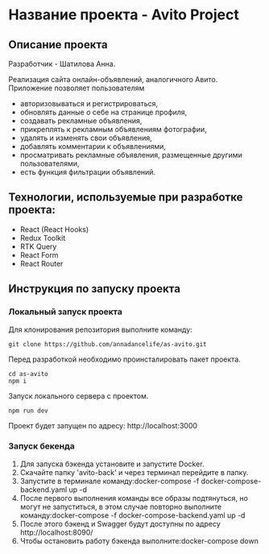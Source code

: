 # Название проекта - Avito Project

##  Описание проекта

Разработчик - Шатилова Анна.

Реализация сайта онлайн-объявлений, аналогичного Авито. 
Приложение позволяет пользователям

- авторизовываться и регистрироваться,
- обновлять данные о себе на странице профиля,
- создавать рекламные объявления,
- прикреплять к рекламным объявлениям фотографии,
- удалять и изменять свои объявления,
- добавлять комментарии к объявлениями,
- просматривать рекламные объявления, размещенные другими пользователями,
- есть функция фильтрации объявлений.

##  Технологии, используемые при разработке проекта:

- React (React Hooks)
- Redux Toolkit
- RTK Query
- React Form
- React Router


## Инструкция по запуску проекта

### Локальный запуск проекта

Для клонирования репозитория выполните команду:

```
git clone https://github.com/annadancelife/as-avito.git
```

Перед разработкой необходимо проинсталировать пакет проекта.

```
cd as-avito
npm i
```

Запуск локального сервера с проектом.

```
npm run dev
```

Проект будет запущен по адресу: http://localhost:3000

### Запуск бекенда

1. Для запуска бэкенда установите и запустите Docker.
2. Скачайте папку 'avito-back' и через терминал перейдите в папку.
3. Запустите в терминале команду:docker-compose -f docker-compose-backend.yaml up -d
4. После первого выполнения команды все образы подтянуться, но могут не запуститься, в этом случае повторно выполните команду:docker-compose -f docker-compose-backend.yaml up -d
5. После этого бэкенд и Swagger будут доступны по адресу http://localhost:8090/
6. Чтобы остановить работу бэкенда выполните:docker-compose down
